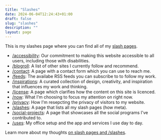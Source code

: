 ```yaml
---
title: "Slashes"
date: 2024-06-04T12:24:43+01:00
draft: false
slug: "slashes"
description: ""
layout: page
---
```


This is my slashes page where you can find all of my [slash pages](https://slashpages.net/).

- [/accessibility](/accessibility/): Our commitment to making this website accessible to all users, including those with disabilities.
- [/blogroll](/blogroll/): A list of other sites I currently follow and recommend. 
- [/contact](/contact/): A page with a contact form which you can use to reach me.
- [/feeds](/feeds/): The availabe RSS feeds you can subscribe to to follow my work.
- [/inspirations](/inspirations/): A curated collection of design, creativity, and inspiration that influences my work and thinking.
- [/license](/license/): A page which clarifies how the content on this site is licenced.
- [/now](/now/): What I'm choosing to focus my attention on right now.
- [/privacy](/privacy/): How I'm resepcting the privacy of visitors to my website.
- [/slashes](/slashes/): A page that lists all my slash pages (how meta).
- [/social-projects](/social-projects): A page that showcases all the social programs I've contributed to.
- [/uses](/uses/): My office setup and the app and services I use day to day.

Learn more about my thoughts [on slash pages and /slashes](/writing/slash-pages-and-slashes/).

<!-- [/support](/support/): Ways in which you can support my work (should you wish to). -->
<!-- [/things](/things/): Projects from the past or that I'm currently working on. -->
<!-- [/testimonials](/testimonials/): The kind words my clients have said about working with me. -->

